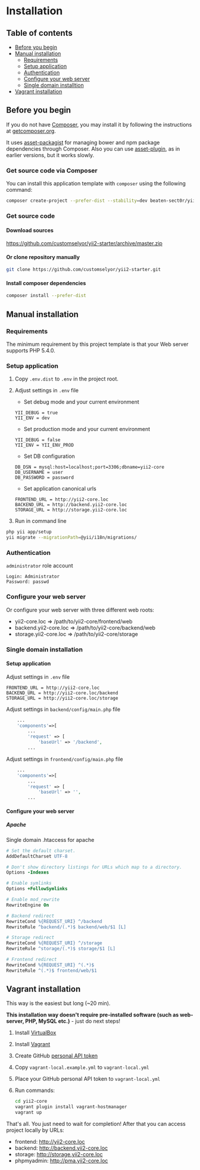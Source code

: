 # Installation

## Table of contents

- [Before you begin](#before-you-begin)
- [Manual installation](#manual-installation)
    - [Requirements](#requirements)
    - [Setup application](#setup-application)
    - [Authentication](#authentication)
    - [Configure your web server](#configure-your-web-server)
    - [Single domain installtion](#single-domain-installation)
- [Vagrant installation](#vagrant-installation)

## Before you begin

If you do not have [Composer](http://getcomposer.org), you may install it by following the instructions at [getcomposer.org](http://getcomposer.org/doc/00-intro.md#installation-nix).

It uses [asset-packagist](https://asset-packagist.org) for managing bower and npm package dependencies through Composer. Also you can use [asset-plugin](https://packagist.org/packages/fxp/composer-asset-plugin), as in earlier versions, but it works slowly.

### Get source code via Composer

You can install this application template with `composer` using the following command:

```bash
composer create-project --prefer-dist --stability=dev beaten-sect0r/yii2-core
```

### Get source code

#### Download sources

https://github.com/customselyor/yii2-starter/archive/master.zip

#### Or clone repository manually

```bash
git clone https://github.com/customselyor/yii2-starter.git
```

#### Install composer dependencies

```bash
composer install --prefer-dist
```

## Manual installation

### Requirements

The minimum requirement by this project template is that your Web server supports PHP 5.4.0.

### Setup application

1. Copy `.env.dist` to `.env` in the project root.

2. Adjust settings in `.env` file
	- Set debug mode and your current environment

	```
	YII_DEBUG = true
	YII_ENV = dev
	```
 
    - Set production mode and your current environment
 
 	```
 	YII_DEBUG = false
 	YII_ENV = YII_ENV_PROD
 	```

	- Set DB configuration

	```
	DB_DSN = mysql:host=localhost;port=3306;dbname=yii2-core
	DB_USERNAME = user
	DB_PASSWORD = password
	```

	- Set application canonical urls

	```
	FRONTEND_URL = http://yii2-core.loc
	BACKEND_URL = http://backend.yii2-core.loc
	STORAGE_URL = http://storage.yii2-core.loc
	```

3. Run in command line

```bash
php yii app/setup
yii migrate --migrationPath=@yii/i18n/migrations/

```

### Authentication

`administrator` role account

```
Login: Administrator
Password: passwd
```

### Configure your web server

Or configure your web server with three different web roots:
- yii2-core.loc => /path/to/yii2-core/frontend/web
- backend.yii2-core.loc => /path/to/yii2-core/backend/web
- storage.yii2-core.loc => /path/to/yii2-core/storage

### Single domain installation

#### Setup application

Adjust settings in `.env` file

```
FRONTEND_URL = http://yii2-core.loc
BACKEND_URL = http://yii2-core.loc/backend
STORAGE_URL = http://yii2-core.loc/storage
```

Adjust settings in `backend/config/main.php` file

```php
    ...
    'components'=>[
        ...
        'request' => [
            'baseUrl' => '/backend',
        ...
```

Adjust settings in `frontend/config/main.php` file

```php
    ...
    'components'=>[
        ...
        'request' => [
            'baseUrl' => '',
        ...
```

#### Configure your web server

##### Apache

Single domain .htaccess for apache

```apache
# Set the default charset.
AddDefaultCharset UTF-8

# Don't show directory listings for URLs which map to a directory.
Options -Indexes

# Enable symlinks
Options +FollowSymlinks

# Enable mod_rewrite
RewriteEngine On

# Backend redirect
RewriteCond %{REQUEST_URI} ^/backend
RewriteRule ^backend/(.*)$ backend/web/$1 [L]

# Storage redirect
RewriteCond %{REQUEST_URI} ^/storage
RewriteRule ^storage/(.*)$ storage/$1 [L]

# Frontend redirect
RewriteCond %{REQUEST_URI} ^(.*)$
RewriteRule ^(.*)$ frontend/web/$1
```


## Vagrant installation

This way is the easiest but long (~20 min).

**This installation way doesn't require pre-installed software (such as web-server, PHP, MySQL etc.)** - just do next steps!

1. Install [VirtualBox](https://www.virtualbox.org/wiki/Downloads)
2. Install [Vagrant](https://www.vagrantup.com/downloads.html)
3. Create GitHub [personal API token](https://github.com/blog/1509-personal-api-tokens)
4. Copy `vagrant-local.example.yml` to `vagrant-local.yml`
5. Place your GitHub personal API token to `vagrant-local.yml`
6. Run commands:

    ```bash
    cd yii2-core
    vagrant plugin install vagrant-hostmanager
    vagrant up
    ```

That's all. You just need to wait for completion! After that you can access project locally by URLs:
* frontend: http://yii2-core.loc
* backend: http://backend.yii2-core.loc
* storage: http://storage.yii2-core.loc
* phpmyadmin: http://pma.yii2-core.loc
